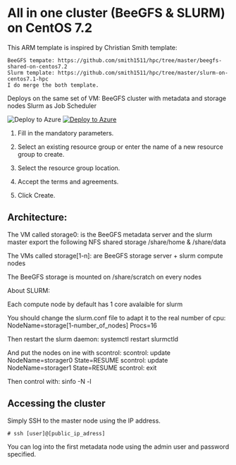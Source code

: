 # All in one cluster (BeeGFS & SLURM) on CentOS 7.2

This ARM template is inspired by Christian Smith template:

    BeeGFS tempate: https://github.com/smith1511/hpc/tree/master/beegfs-shared-on-centos7.2  
    Slurm template: https://github.com/smith1511/hpc/tree/master/slurm-on-centos7.1-hpc   
    I do merge the both template.

Deploys on the same set of VM:
   BeeGFS cluster with metadata and storage nodes 
   Slurm as Job Scheduler

<img alt="Deploy to Azure" src="https://github.com/thovarMS/beegfs-shared-slurm-on-centos7.2/blob/master/workInProgress.png"/>

<a href="https://portal.azure.com/#create/Microsoft.Template/uri/https%3A%2F%2Fraw.githubusercontent.com%2FthovarMS%2Fbeegfs-shared-slurm-on-centos7.2%2Fmaster%2Fazuredeploy.json" target="_blank">
   <img alt="Deploy to Azure" src="http://azuredeploy.net/deploybutton.png"/>
</a>

1. Fill in the mandatory parameters.

2. Select an existing resource group or enter the name of a new resource group to create.

3. Select the resource group location.

4. Accept the terms and agreements.

5. Click Create.

## Architecture:

The VM called storage0:
     is the BeeGFS metadata server and the slurm master
     export the following NFS shared storage /share/home & /share/data

The VMs called storage[1-n]:
     are BeeGFS storage server + slurm compute nodes

The BeeGFS storage is mounted on /share/scratch on every nodes

About SLURM:

   Each compute node by default has 1 core avalaible for slurm
   
   You should change the slurm.conf file to adapt it to the real number of cpu:
      NodeName=storage[1-number_of_nodes] Procs=16
      
   Then restart the slurm daemon:
      systemctl restart slurmctld
      
   And put the nodes on ine with scontrol:
      scontrol: update NodeName=storager0 State=RESUME
      scontrol: update NodeName=storager1 State=RESUME
      scontrol: exit

   Then control with: sinfo -N -l

## Accessing the cluster

Simply SSH to the master node using the IP address.

```
# ssh [user]@[public_ip_adress]
```

You can log into the first metadata node using the admin user and password specified.
